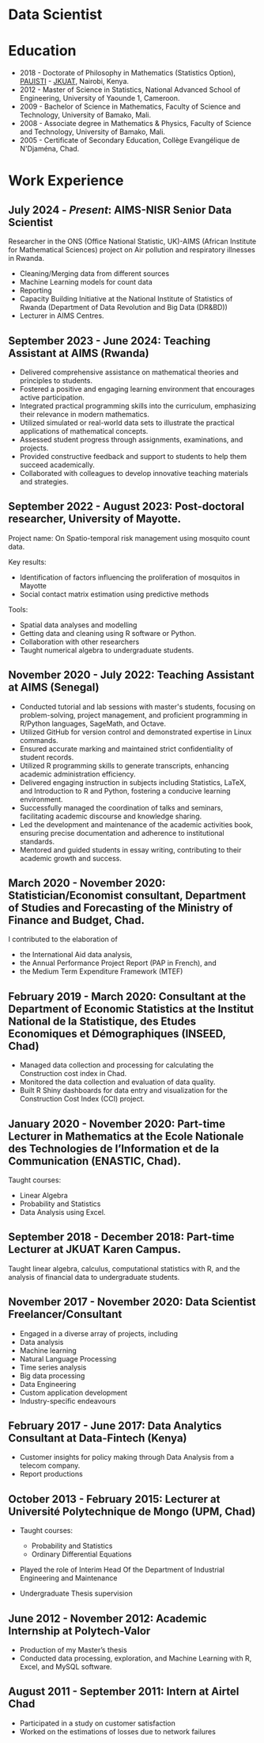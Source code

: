 # Data Scientist


# Education
- 2018 - Doctorate of Philosophy in Mathematics (Statistics Option), [PAUISTI](https://pau-au.africa/institutes/pausti/) - [JKUAT](https://www.jkuat.ac.ke/), Nairobi, Kenya.
- 2012 - Master of Science in Statistics, National Advanced School of Engineering, University of Yaounde 1, Cameroon.
- 2009 - Bachelor of Science in Mathematics, Faculty of Science and Technology, University of Bamako, Mali.
- 2008 - Associate degree in Mathematics & Physics, Faculty of Science and Technology, University of Bamako, Mali.
- 2005 - Certificate of Secondary Education, Collège Evangélique de N'Djaména, Chad.

# Work Experience
## July 2024 - *Present*: AIMS-NISR Senior Data Scientist

Researcher in the ONS (Office National Statistic, UK)-AIMS (African Institute for Mathematical Sciences) project on Air pollution and respiratory illnesses in Rwanda.
  - Cleaning/Merging data from different sources
  - Machine Learning models for count data
  - Reporting
  - Capacity Building Initiative at the National Institute of Statistics of Rwanda (Department of Data Revolution and Big Data (DR&BD))
  - Lecturer in AIMS Centres.

## September 2023 - June 2024: Teaching Assistant at AIMS (Rwanda)
  - Delivered comprehensive assistance on mathematical theories and principles to students.
  - Fostered a positive and engaging learning environment that encourages active participation.
  - Integrated practical programming skills into the curriculum, emphasizing their relevance in modern mathematics.
  - Utilized simulated or real-world data sets to illustrate the practical applications of mathematical concepts.
  - Assessed student progress through assignments, examinations, and projects.
  - Provided constructive feedback and support to students to help them succeed academically.
  - Collaborated with colleagues to develop innovative teaching materials and strategies.

## September 2022 - August 2023: Post-doctoral researcher, University of Mayotte.

Project name: On  Spatio-temporal risk management using mosquito count data. 

Key results:
  * Identification of factors influencing the proliferation of mosquitos in Mayotte
  * Social contact matrix estimation using predictive methods

Tools:
  - Spatial data analyses and modelling
  - Getting data and cleaning using R software or Python.
  - Collaboration with other researchers
  - Taught numerical algebra to undergraduate students.


## November 2020 - July 2022: Teaching Assistant at AIMS (Senegal)
  - Conducted tutorial and lab sessions with master's students, focusing on problem-solving, project management, and proficient programming in R/Python languages, SageMath, and Octave.
  - Utilized GitHub for version control and demonstrated expertise in Linux commands.
  - Ensured accurate marking and maintained strict confidentiality of student records.
  - Utilized R programming skills to generate transcripts, enhancing academic administration efficiency.
  - Delivered engaging instruction in subjects including Statistics, LaTeX, and Introduction to R and Python, fostering a conducive learning environment.
  - Successfully managed the coordination of talks and seminars, facilitating academic discourse and knowledge sharing.
  - Led the development and maintenance of the academic activities book, ensuring precise documentation and adherence to institutional standards.
  - Mentored and guided students in essay writing, contributing to their academic growth and success.

## March 2020 - November 2020: Statistician/Economist consultant, Department of Studies and Forecasting of the Ministry of Finance and Budget, Chad.

I contributed to the elaboration of 
  - the International Aid data analysis,
  - the Annual Performance Project Report (PAP in French), and
  - the Medium Term Expenditure Framework (MTEF)

## February 2019 - March 2020: Consultant at the Department of Economic Statistics at the Institut National de la Statistique, des Etudes Economiques et Démographiques (INSEED, Chad)
  - Managed data collection and processing for calculating the Construction cost index in Chad.
  - Monitored the data collection and evaluation of data quality.
  - Built R Shiny dashboards for data entry and visualization for the Construction Cost Index (CCI) project.

## January 2020 - November 2020: Part-time Lecturer in Mathematics at the Ecole Nationale des Technologies de l’Information et de la Communication (ENASTIC, Chad).

Taught courses: 
  - Linear Algebra
  - Probability and Statistics
  - Data Analysis using Excel.

## September 2018 - December 2018: Part-time Lecturer at JKUAT Karen Campus. 
Taught linear algebra, calculus, computational statistics with R, and the analysis of financial data to undergraduate students.

## November 2017 - November 2020: Data Scientist Freelancer/Consultant
  - Engaged in a diverse array of projects, including
  - Data analysis
  - Machine learning
  - Natural Language Processing
  - Time series analysis
  - Big data processing
  - Data Engineering
  - Custom application development
  - Industry-specific endeavours

## February 2017 - June 2017: Data Analytics Consultant at Data-Fintech (Kenya)
  - Customer insights for policy making through Data Analysis from a telecom company.
  - Report productions

## October 2013 - February 2015: Lecturer at Université Polytechnique de Mongo (UPM, Chad)

* Taught courses: 
  - Probability and Statistics
  - Ordinary Differential Equations

* Played the role of Interim Head Of the Department of Industrial Engineering and Maintenance
* Undergraduate Thesis supervision

## June 2012 - November 2012: Academic Internship at Polytech-Valor
* Production of my Master’s thesis
* Conducted data processing, exploration, and Machine Learning with R, Excel, and MySQL software.

## August 2011 - September 2011: Intern at Airtel Chad
* Participated in a study on customer satisfaction
* Worked on the estimations of losses due to network failures
